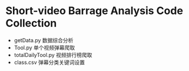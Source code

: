# Short-video Barrage Analysis Code Collection
* getData.py            数据综合分析
* Tool.py               单个视频弹幕爬取
* totalDailyTool.py     视频排行榜爬取
* class.csv             弹幕分类关键词设置
